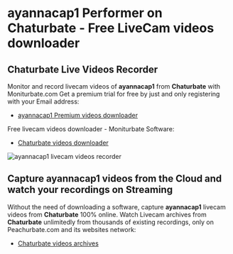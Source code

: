# ayannacap1 Performer on Chaturbate - Free LiveCam videos downloader

## Chaturbate Live Videos Recorder

Monitor and record livecam videos of **ayannacap1** from **Chaturbate** with Moniturbate.com
Get a premium trial for free by just and only registering with your Email address:
* [ayannacap1 Premium videos downloader](https://moniturbate.com/request-demo-licence-key.html)

Free livecam videos downloader - Moniturbate Software:
* [Chaturbate videos downloader](https://moniturbate.com/moniturbate-download-software.html)

![ayannacap1 livecam videos recorder](https://peachurnet.com/templates/moniturbate-software.png)


## Capture ayannacap1 videos from the Cloud and watch your recordings on Streaming

Without the need of downloading a software, capture **ayannacap1** livecam videos from **Chaturbate** 100% online.
Watch Livecam archives from **Chaturbate** unlimitedly from thousands of existing recordings, only on Peachurbate.com and its websites network:
* [Chaturbate videos archives](https://peachurnet.com/)